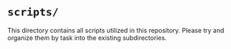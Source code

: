 
# `scripts/`

This directory contains all scripts utilized in this repository. Please try and organize them by task into the existing subdirectories.